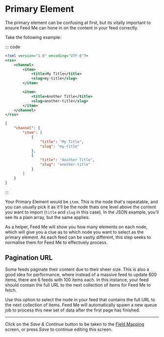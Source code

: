 # Primary Element

The primary element can be confusing at first, but its vitally important to ensure Feed Me can hone in on the content in your feed correctly.

Take the following example:

::: code
```xml
<?xml version="1.0" encoding="UTF-8"?>
<rss>
    <channel>
        <item>
            <title>My Title</title>
            <slug>my-title</slug>
        </item>

        <item>
            <title>Another Title</title>
            <slug>another-title</slug>
        </item>
    </channel>
</rss>
```

```json
{
    "channel": {
        "item": [
            {
                "title": "My Title",
                "slug": "my-title"
            },
            {
                "title": "Another Title",
                "slug": "another-title"
            }
        ]
    }
}
```
:::

Your Primary Element would be `item`. This is the node that's repeatable, and you can usually pick it as it'll be the node thats one level above the content you want to import (`title` and `slug` in this case). In the JSON example, you'll see its a plain array, but the same applies.

As a helper, Feed Me will show you how many elements on each node, which will give you a clue as to which node you want to select as the primary element. As each feed can be vastly different, this step seeks to normalise them for Feed Me to effectively process.

## Pagination URL

Some feeds paginate their content due to their sheer size. This is also a good idea for performance, where instead of a massive feed to update 600 items, there are 6 feeds with 100 items each. In this instance, your feed should contain the full URL to the next collection of items for Feed Me to fetch.

Use this option to select the node in your feed that contains the full URL to the next collection of items. Feed Me will automatically spawn a new queue job to process this new set of data after the first page has finished.

* * *

Click on the _Save & Continue_ button to be taken to the [Field Mapping](docs:feature-tour/field-mapping) screen, or press _Save_ to continue editing this screen.
